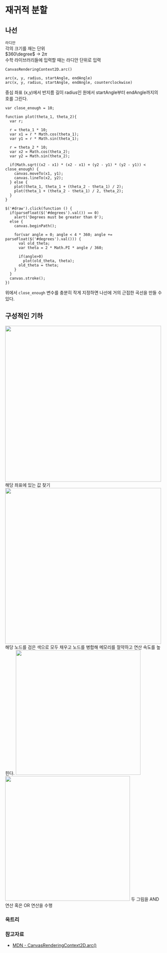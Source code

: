 # 재귀적 분할

## 나선

`라디안`  
각의 크기를 재는 단위  
$360\degree$ -> $2\pi$  
수학 라이브러리들에 입력할 때는 라디안 단위로 입력  
  
`CanvasRenderingContext2D.arc()`  
```
arc(x, y, radius, startAngle, endAngle)
arc(x, y, radius, startAngle, endAngle, counterclockwise)
```
중심 좌표 (x,y)에서 반지름 길이 radius인 원에서 startAngle부터 endAngle까지의 호를 그린다.  

```
var close_enough = 10;

function plot(theta_1, theta_2){
  var r;
  
  r = theta_1 * 10;
  var x1 = r * Math.cos(theta_1);
  var y1 = r * Math.sin(theta_1);
  
  r = theta_2 * 10;
  var x2 = Math.cos(theta_2);
  var y2 = Math.sin(theta_2);
  
  if(Math.sqrt((x2 - x1) * (x2 - x1) + (y2 - y1) * (y2 - y1)) < close_enough) {
    canvas.moveTo(x1, y1);
    canvas.lineTo(x2, y2);
  } else {
    plot(theta_1, theta_1 + (theta_2 - theta_1) / 2);
    plot(theta_1 + (theta_2 - theta_1) / 2, theta_2);
  }
}

$('#draw').click(function () {
  if(parseFloat($('#degrees').val()) == 0)
    alert('Degrees must be greater than 0');
  else {
    canvas.beginPath();
    
    for(var angle = 0; angle < 4 * 360; angle += parseFloat($('#degrees').val())) {
      val old_theta;
      var theta = 2 * Math.PI * angle / 360;
      
      if(angle>0)
        plot(old_theta, theta);
      old_theta = theta;
    }
  }
  canvas.stroke();
})
```
위에서 `close_enough` 변수를 충분히 작게 지정하면 나선에 거의 근접한 곡선을 만들 수 있다.  


## 구성적인 기하
<img src="https://user-images.githubusercontent.com/91672778/181903271-7a9d47e2-beff-423f-ae8b-461ef18fcb35.jpeg" width="500">  
해당 좌표에 있는 값 찾기  
  
<img src="https://user-images.githubusercontent.com/91672778/181903315-60c53080-caf4-4ae7-84f4-4e95d766d441.jpeg" width="500">  
해당 노드를 검은 색으로 모두 채우고 노드를 병합해 메모리를 절약하고 연산 속도를 높힌다.  
  
<img src="https://user-images.githubusercontent.com/91672778/181903384-69f4802d-037d-4dfe-a8b1-4be75e5c11c9.jpeg" width="400">

<img src="https://user-images.githubusercontent.com/91672778/181903388-3dfea64b-aca3-4c69-af27-f1521087553c.jpeg" width="400">
두 그림을 AND 연산 혹은 OR 연산을 수행  

### 옥트리

 ### 참고자료
 
 - [MDN - CanvasRenderingContext2D.arc()](https://developer.mozilla.org/en-US/docs/Web/API/CanvasRenderingContext2D/arc)
